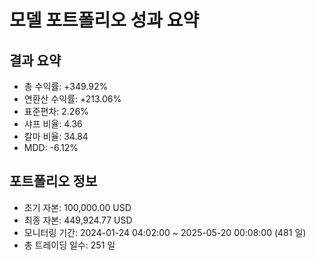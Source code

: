 # 모델 포트폴리오 성과 요약

## 결과 요약

* 총 수익률: +349.92%
* 연환산 수익률: +213.06%
* 표준편차: 2.26%
* 샤프 비율: 4.36
* 칼마 비율: 34.84
* MDD: -6.12%

## 포트폴리오 정보

* 초기 자본: 100,000.00 USD
* 최종 자본: 449,924.77 USD
* 모니터링 기간: 2024-01-24 04:02:00 ~ 2025-05-20 00:08:00 (481 일)
* 총 트레이딩 일수: 251 일
